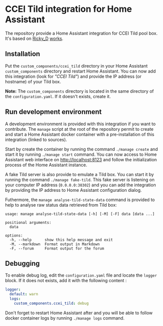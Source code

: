 # CCEI Tild integration for Home Assistant

The repository provide a Home Assistant integration for CCEI Tild pool box. It's based on
[Ricky_D](https://forum.hacf.fr/u/Ricky_D) [works](https://forum.hacf.fr/t/tild-piscine/22627).

## Installation

Put the `custom_components/ccei_tild` directory in your Home Assistant `custom_components` directory
and restart Home Assistant. You can now add this integration (look for _"CCEI Tild"_) and provide the
IP address (or hostname) of your Tild box.

__Note:__ The `custom_components` directory is located in the same directory of the
`configuration.yaml`. If it doesn't exists, create it.

## Run development environment

A development environment is provided with this integration if you want to contribute. The `manage`
script at the root of the repository permit to create and start a Home Assistant docker container
with a pre-installation of this integration (linked to sources).

Start by create the container by running the command `./manage create` and start it by running
`./manage start` command. You can now access to Home Assistant web interface on
[http://localhost:8123](http://localhost:8123) and follow the initialization process of the Home
Assistant instance.

A fake Tild server is also provide to emulate a Tild box. You can start it by running the command
`./manage fake-tild`. This fake server is listening on your computer IP address (`0.0.0.0:30302`)
and you can add the integration by providing the IP address to Home Assistant configuration dialog.

Futhermore, the `manage analyse-tild-state-data` command is provided to help to analyse raw status
data retrieved from Tild box:

```
usage: manage analyse-tild-state-data [-h] [-M] [-F] data [data ...]

positional arguments:
  data

options:
  -h, --help      show this help message and exit
  -M, --markdown  Format output in Markdown
  -F, --forum     Format output for the forum
```

## Debugging

To enable debug log, edit the `configuration.yaml` file and locate the `logger` block. If it does not
exists, add it with the following content :

```yaml
logger:
  default: warn
  logs:
    custom_components.ccei_tild: debug
```

Don't forget to restart Home Assistant after and you will be able to follow docker container logs by
running `./manage logs` command.
